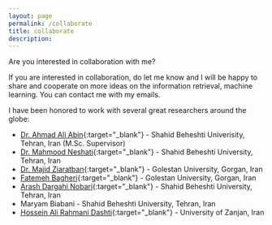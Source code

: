 ```yaml
---
layout: page
permalink: /collaborate
title: collaborate
description:
---
```

Are you interested in collaboration with me?

If you are interested in collaboration, do let me know and I will be happy to share and cooperate on more ideas on the 
information retrieval, machine learning. You can contact me with my emails.

I have been honored to work with several great researchers around the globe:

- [Dr. Ahmad Ali Abin](http://facultymembers.sbu.ac.ir/abin/){:target="\_blank"} - Shahid Beheshti Univerisity, Tehran, Iran (M.Sc. Supervisor)
- [Dr. Mahmood Neshati](http://facultymembers.sbu.ac.ir/neshati/){:target="\_blank"} - Shahid Beheshti University, Tehran, Iran
- [Dr. Majid Ziaratban](https://gu.ac.ir/en/faculty/m-ziaratban){:target="\_blank"} - Golestan University, Gorgan, Iran
- [Fatemeh Bagheri](https://gu.ac.ir/en/faculty/f-bagheri){:target="\_blank"} - Golestan University, Gorgan, Iran
- [Arash Dargahi Nobari](https://arashdargahi.com/){:target="\_blank"} - Shahid Beheshti University, Tehran, Iran
- Maryam Biabani - Shahid Beheshti University, Tehran, Iran
- [Hossein Ali Rahmani Dashti](https://rahmanidashti.github.io/collaborate){:target="\_blank"} - University of Zanjan, Iran
